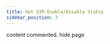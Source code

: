 ```yaml
---
title: Get SIM Enable/Disable Status
sidebar_position: 3
---
```

content commented. hide page
<!-- 

<div className="row">
    <div className="col col--7">
        <p className="Get-link"><span className="get">GET</span> <em>https://link.monoz.io/api/v1/{Org-Id}/Sim/Enable/{ICCID}</em></p>
        Returns the status of IMEI lock, whether the SIM is currently locked to the device or not.

    ##### Args
    <div className="card">
        <div className="card__body">
            <div className="row mb-2">
                <div className="col col--4"><code>URL Path ICCID</code></div>
                <div className="col col--8">The ICCID of the SIM for which the enabled status is to be retrieved.</div>
            </div>
        </div>
    </div>
    <br/>
    ##### Response
    <details>
        <summary>
            <div> <div class="error_200 HTTPStatus "><span class="HTTPStatus-chit"></span></div>200</div>
            <small>Success <small className="text-gray">FetchSuccess</small></small>
        </summary>
        ###### Response Body
        <div className="response_details">
            <strong>Error</strong>&nbsp;&nbsp;  <small className="text-gray">boolean</small> 
            <p>Indicates if there was an error.</p>
        </div>
        <div className="response_details">
            <strong>Message</strong>&nbsp;&nbsp;  <small className="text-gray">string</small> 
            <p>Message indicating the result of the operation.</p>
        </div>
        <div className="response_details">
            <strong>StatusCode</strong>&nbsp;&nbsp;  <small className="text-gray">integer</small> 
            <p>HTTP status code of the response.</p>
        </div>
        <div className="response_details">
            <strong>Data</strong>&nbsp;&nbsp;  <small className="text-gray">object</small> 
            <p>Contains the enabled status of the SIM.</p>
        </div>
        <div className="response_details">
            <strong>Enabled</strong>&nbsp;&nbsp;  <small className="text-gray">boolean</small> 
            <p>Indicates whether the SIM is enabled or disabled.</p>
        </div>
    </details> 
    <div className="Block-error">
        <div className="error_block_400">
            <summary className="border-bottom">
                <div className="summery-error"> 
                    <div><code class="HTTPStatus  error_404"><span class="HTTPStatus-chit"></span></code>401</div>
                    <small>Unauthorized <small className="text-gray">If the API Key is wrong or there is no permission to access the requested data.</small></small>
                </div>
            </summary>
        </div>
        <div className="error_block_400">
            <summary className="border-bottom">
                <div className="summery-error"> 
                    <div><code class="HTTPStatus  error_404"><span class="HTTPStatus-chit"></span></code>404</div>
                    <small>Not Found <small className="text-gray">If the specified ICCID was not found in the system.</small></small>
                </div>
            </summary>
        </div>
        <div className="error_block_400">
            <summary className="border-bottom">
                <div className="summery-error"> 
                    <div><code class="HTTPStatus  error_404"><span class="HTTPStatus-chit"></span></code>500</div>
                    <small>Server Error <small className="text-gray">As described in the Message field.</small></small>
                </div>
            </summary>
        </div>
    </div>
</div>
<div className="col col--5">
    <div className="sticky">
        ##### cURL
        ```jsx
            curl --location 'https://link.monoz.io/api/v1/mti/Sim/Enable/1234567890' \
            --header 'X-API-Key: abcdefgh123456'
        ```
        ##### Response
        ```jsx
        {
            "Error": false,
            "Message": "FetchSuccess",
            "StatusCode": 200,
            "Data": {
                "Enabled": true
            }
        }
        ```
    </div>
</div>

</div>

-->